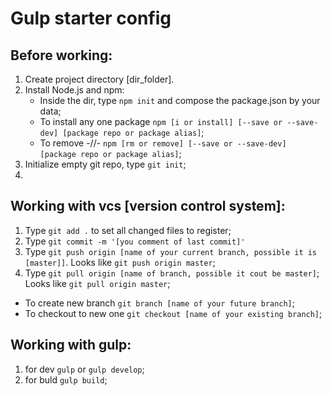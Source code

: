 # Gulp starter config

## Before working:

1. Create project directory [dir_folder].
2. Install Node.js and npm: 
    - Inside the dir, type ```npm init``` and compose the package.json by your data;
    - To install any one package ```npm [i or install] [--save or --save-dev] [package repo or package alias]```;
    - To remove -//- ```npm [rm or remove] [--save or --save-dev] [package repo or package alias]```;
3. Initialize empty git repo, type ```git init```;
4. 

## Working with vcs [version control system]: 

1. Type ```git add .``` to set all changed files to register;
2. Type ```git commit -m '[you comment of last commit]'```
3. Type ```git push origin [name of your current branch, possible it is [master]]```. 
Looks like ```git push origin master```;
4. Type ```git pull origin [name of branch, possible it cout be master]```; 
Looks like ```git pull origin master```;

- To create new branch ```git branch [name of your future branch]```;
- To checkout to new one ```git checkout [name of your existing branch]```;

## Working with gulp: 

1. for dev ```gulp``` or ```gulp develop```;
2. for buld ```gulp build```;
